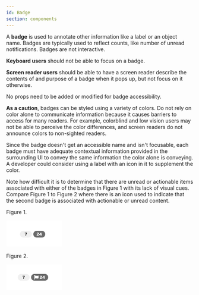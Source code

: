```yaml
---
id: Badge
section: components
---
```


A **badge** is used to annotate other information like a label or an object name. Badges are typically used to reflect counts, like number of unread notifications. Badges are not interactive.

**Keyboard users** should not be able to focus on a badge.

**Screen reader users** should be able to have a screen reader describe the contents of and purpose of a badge when it pops up, but not focus on it otherwise.

No props need to be added or modified for badge accessibility.

**As a caution**, badges can be styled using a variety of colors. Do not rely on color alone to communicate information 
because it causes barriers to access for many readers. For example, colorblind and low vision users may not be able 
to perceive the color differences, and screen readers do not announce colors to non-sighted readers.

Since the badge doesn't get an accessible name and isn't focusable, each badge must have adequate contextual information 
provided in the surrounding UI to convey the same information the color alone is conveying. A developer could consider
using a label with an icon in it to supplement the color.

Note how difficult it is to determine that there are unread or actionable items associated with either of the badges
in Figure 1 with its lack of visual cues. Compare Figure 1 to Figure 2 where there is an icon
used to indicate that the second badge is associated with actionable or unread content.

Figure 1.

![badges with no color and no icons](../../../images/badge-no-color-no-icons.png)

Figure 2.

![badges with no color with icons](../../../images/badge-no-color-with-icons.png)